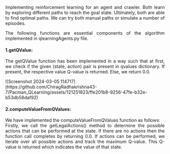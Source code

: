 <p align="justify">Implementing reinforcement learning for an agent and crawler. Both learn by exploring different paths to reach the goal state. Ultimately, both are able to find optimal paths. We can try both manual paths or simulate a number of episodes.</p>

<p align="justify">The following functions are essential components of the algorithm implemented in qlearningAgents.py file.</p>

<h4>1.getQValue:</h4>
<p align="justify">The getQValue function has been implemented in a way such that at first, we check if the given (state, action) pair is present in qvalues dictionary.  If present, the respective value Q-value is returned. Else, we return 0.0.</p>
![Screenshot 2024-03-05 114717](https://github.com/ChiragRadhakrishna43-7/Pacman_QLearning/assets/121251823/ffe201b8-9256-47fe-b32e-b53db58daf92)
<h4>2.computeValueFromQValues:</h4>
<p align="justify">We have implemented the computeValueFromQValues function as follows:<br/>
Firstly, we call the getLegalActions() method to determine the possible actions that can be performed at the state. If there are no actions then the function call completes by returning 0.0. If actions can be performed, we iterate over all possible actions and track the maximum Q-value. This Q-value is returned which indicates the value of that state.</p>
